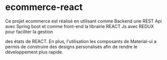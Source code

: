 # ecommerce-react


Ce projet ecommerce est réalisé en utilisant comme Backend une REST Api avec Spring boot et comme front-end la librairie REACT Js avec REDUX pour faciliter la gestion 

des états de REACT. En plus, l'utilisation  les composants de Material-ui a permis de construire des designs personalisés afin de rendre le développement plus rapide.

